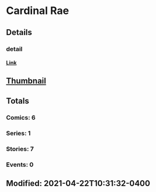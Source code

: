 # Cardinal  Rae 
## Details
### detail
#### [Link](http://marvel.com/comics/creators/13529/cardinal_rae?utm_campaign=apiRef&utm_source=225578a89fc76f3d20fbffda5d17a88d)
## [Thumbnail](http://i.annihil.us/u/prod/marvel/i/mg/b/40/image_not_available.jpg)
## Totals
### Comics: 6
### Series: 1
### Stories: 7
### Events: 0
## Modified: 2021-04-22T10:31:32-0400